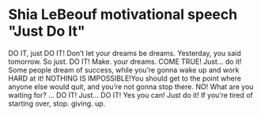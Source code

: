 # Shia LeBeouf motivational speech "Just Do It"
DO IT, just DO IT! Don’t let your dreams be dreams. Yesterday, you said tomorrow. So just. DO IT! Make. your dreams. COME TRUE! Just… do it! Some people dream of success, while you’re gonna wake up and work HARD at it! NOTHING IS IMPOSSIBLE!You should get to the point where anyone else would quit, and you’re not gonna stop there. NO! What are you waiting for? … DO IT! Just… DO IT! Yes you can! Just do it! If you’re tired of starting over, stop. giving. up.
